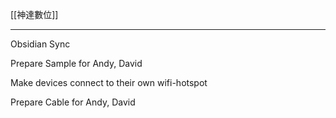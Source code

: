 [[神達數位]]

---

Obsidian Sync

Prepare Sample for Andy, David

Make devices connect to their own wifi-hotspot

Prepare Cable for Andy, David